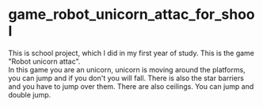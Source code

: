 # game_robot_unicorn_attac_for_shool

This is school project, which I did in my first year of study. 
This is the game "Robot unicorn attac". </br>
In this game you are an unicorn, unicorn is moving around the platforms, you can jump and if you don't you will fall. There is also the star barriers and you have to jump over them.
There are also ceilings. You can jump and double jump. 
